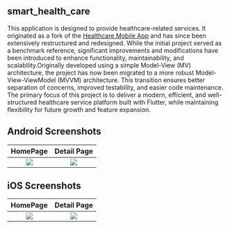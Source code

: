 ## smart_health_care 
This application is designed to provide healthcare-related services. It originated as a fork of the [Healthcare Mobile App](https://github.com/TheAlphamerc/smart_health_care.git) and has since been extensively restructured and redesigned. While the initial project served as a benchmark reference, significant improvements and modifications have been introduced to enhance functionality, maintainability, and scalability.Originally developed using a simple Model-View (MV) architecture, the project has now been migrated to a more robust Model-View-ViewModel (MVVM) architecture. This transition ensures better separation of concerns, improved testability, and easier code maintenance.
The primary focus of this project is to deliver a modern, efficient, and well-structured healthcare service platform built with Flutter, while maintaining flexibility for future growth and feature expansion.
## Android Screenshots

  HomePage                 |    Detail Page        
:-------------------------:|:-------------------------:
![](https://github.com/TheAlphamerc/smart_health_care/blob/master/screenshots/screenshot_1.jpg?raw=true)|![](https://github.com/TheAlphamerc/smart_health_care/blob/master/screenshots/screenshot_2.jpg?raw=true)

## iOS Screenshots
  HomePage                 |    Detail Page      
:-------------------------:|:-------------------------:
![](https://github.com/TheAlphamerc/smart_health_care/blob/master/screenshots/screenshot_ios_1.png?raw=true)|![](https://github.com/TheAlphamerc/smart_health_care/blob/master/screenshots/screenshot_ios_2.png?raw=true)





